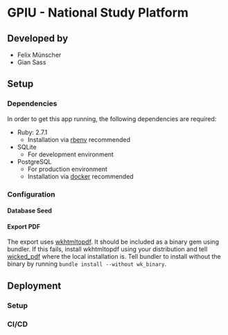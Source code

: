 # GPIU - National Study Platform

## Developed by
* Felix Münscher
* Gian Sass

## Setup

### Dependencies
In order to get this app running, the following dependencies are required:

* Ruby: 2.7.1
    * Installation via [rbenv](https://github.com/rbenv/rbenv) recommended
* SQLite
    * For development environment 
* PostgreSQL
    * For production environment
    * Installation via [docker](https://hub.docker.com/_/postgres) recommended

### Configuration

#### Database Seed

#### Export PDF
The export uses [wkhtmltopdf](https://wkhtmltopdf.org).
It should be included as a binary gem using bundler.
If this fails, install wkhtmltopdf using your distribution and tell [wicked_pdf](https://github.com/mileszs/wicked_pdf)  where the local installation is.
Tell bundler to install without the binary by running `bundle install --without wk_binary`.

## Deployment

### Setup

### CI/CD

